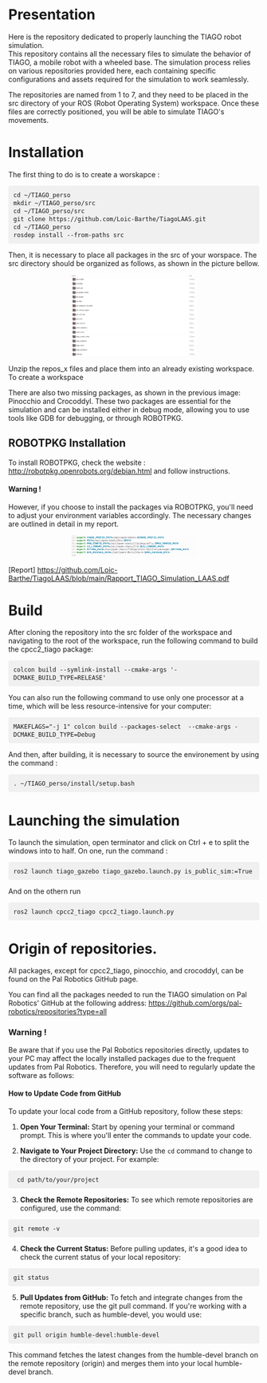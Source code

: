 # Presentation

Here is the repository dedicated to properly launching the TIAGO robot simulation. \
This repository contains all the necessary files to simulate the behavior of TIAGO, a mobile robot with a wheeled base. The simulation process relies on various repositories provided here, each containing specific configurations 
and assets required for the simulation to work seamlessly. 


The repositories are named from 1 to 7, and they need to be placed in the src directory of your ROS (Robot Operating System) workspace. 
Once these files are correctly positioned, you will be able to simulate TIAGO's movements.

# Installation

The first thing to do is to create a worskapce : 

<pre style="background-color: #f0f0f0; padding: 10px; border-radius: 4px;">
<code>cd ~/TIAGO_perso
mkdir ~/TIAGO_perso/src
cd ~/TIAGO_perso/src
git clone https://github.com/Loic-Barthe/TiagoLAAS.git
cd ~/TIAGO_perso
rosdep install --from-paths src</code>
</pre>




Then, it is necessary to place all packages in the src of your worspace. The src directory should be organized as follows, as shown in the picture bellow. 


<div style="text-align: center;">
    <img src="https://github.com/Loic-Barthe/TiagoLAAS/raw/main/file_source.png" width="50%" alt="file_source">
</div>



Unzip the repos_x files and place them into an already existing workspace. To create a workspace 

There are also two missing packages, as shown in the previous image: Pinocchio and Crocoddyl. These two packages are essential for the simulation and can be installed either in debug mode, 
allowing you to use tools like GDB for debugging, or through ROBOTPKG.


## ROBOTPKG Installation

To install ROBOTPKG, check the website : http://robotpkg.openrobots.org/debian.html and follow instructions.

#### Warning !

However, if you choose to install the packages via ROBOTPKG, you'll need to adjust your environment variables accordingly. The necessary changes are outlined in detail in my report.


<div style="text-align: center;">
    <img src="https://github.com/Loic-Barthe/TiagoLAAS/raw/main/env_var.png" width="50%" alt="file_source">
</div>



[Report] https://github.com/Loic-Barthe/TiagoLAAS/blob/main/Rapport_TIAGO_Simulation_LAAS.pdf


# Build

After cloning the repository into the src folder of the workspace and navigating to the root of the workspace, run the following command to build the cpcc2_tiago package:

<pre style="background-color: #f0f0f0; padding: 10px; border-radius: 4px;">
<code>colcon build --symlink-install --cmake-args '-DCMAKE_BUILD_TYPE=RELEASE'</code>
</pre>


You can also run the following command to use only one processor at a time, which will be less resource-intensive for your computer:

<pre style="background-color: #f0f0f0; padding: 10px; border-radius: 4px;">
<code>MAKEFLAGS="-j 1" colcon build --packages-select <name_of_the_package> --cmake-args -DCMAKE_BUILD_TYPE=Debug </code>
</pre>


And then, after building, it is necessary to source the environement by using the command :


<pre style="background-color: #f0f0f0; padding: 10px; border-radius: 4px;">
<code>. ~/TIAGO_perso/install/setup.bash </code>
</pre>


# Launching the simulation

To launch the simulation, open terminator and click on Ctrl + e to split the windows into to half. On one, run the command : 

<pre style="background-color: #f0f0f0; padding: 10px; border-radius: 4px;">
<code>ros2 launch tiago_gazebo tiago_gazebo.launch.py is_public_sim:=True </code>
</pre>


And on the othern run 

<pre style="background-color: #f0f0f0; padding: 10px; border-radius: 4px;">
<code>ros2 launch cpcc2_tiago cpcc2_tiago.launch.py</code>
</pre>



# Origin of repositories.

All packages, except for cpcc2_tiago, pinocchio, and crocoddyl, can be found on the Pal Robotics GitHub page.

You can find all the packages needed to run the TIAGO simulation on Pal Robotics' GitHub at the following address: https://github.com/orgs/pal-robotics/repositories?type=all

### Warning !

Be aware that if you use the Pal Robotics repositories directly, updates to your PC may affect the locally installed packages due to the frequent updates from Pal Robotics. Therefore, you will need to regularly update the software as follows:

#### How to Update Code from GitHub

To update your local code from a GitHub repository, follow these steps:

1. **Open Your Terminal:**
   Start by opening your terminal or command prompt. This is where you'll enter the commands to update your code.

2. **Navigate to Your Project Directory:**
   Use the `cd` command to change to the directory of your project. For example:
  
<pre style="background-color: #f0f0f0; padding: 10px; border-radius: 4px;">
<code> cd path/to/your/project</code>
</pre>

3. **Check the Remote Repositories:**
   To see which remote repositories are configured, use the command:

<pre style="background-color: #f0f0f0; padding: 10px; border-radius: 4px;">
<code>git remote -v</code>
</pre>

4. **Check the Current Status:**
   Before pulling updates, it's a good idea to check the current status of your local repository:

<pre style="background-color: #f0f0f0; padding: 10px; border-radius: 4px;">
<code>git status</code>
</pre>

5. **Pull Updates from GitHub:**
   To fetch and integrate changes from the remote repository, use the git pull command. If you're working with a specific branch, such as humble-devel, you would use:
<pre style="background-color: #f0f0f0; padding: 10px; border-radius: 4px;">
<code>git pull origin humble-devel:humble-devel</code>
</pre>

This command fetches the latest changes from the humble-devel branch on the remote repository (origin) and merges them into your local humble-devel branch.

   
